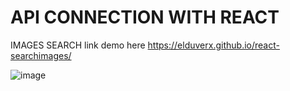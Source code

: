 # API CONNECTION WITH REACT
IMAGES SEARCH 
link demo here
https://elduverx.github.io/react-searchimages/

![image](https://user-images.githubusercontent.com/78931932/147652306-38a68c31-c5c7-4f44-b8b3-9c60281a7cc7.png)
